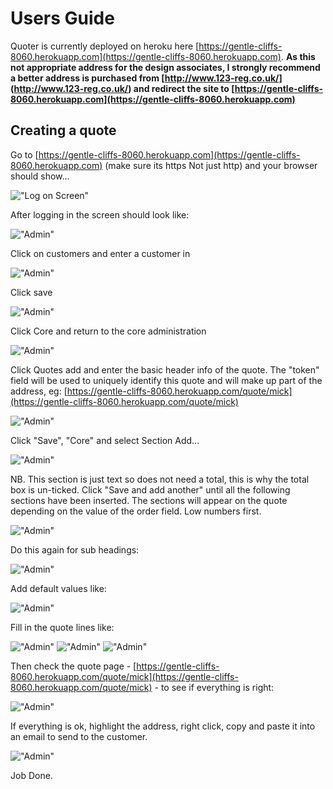 Users Guide
===========

Quoter is currently deployed on heroku here [https://gentle-cliffs-8060.herokuapp.com](https://gentle-cliffs-8060.herokuapp.com). **As this not appropriate address for the design associates, I strongly recommend a better address is purchased from [http://www.123-reg.co.uk/] (http://www.123-reg.co.uk/) and redirect the site to [https://gentle-cliffs-8060.herokuapp.com](https://gentle-cliffs-8060.herokuapp.com)**


Creating a quote
----------------
Go to [https://gentle-cliffs-8060.herokuapp.com](https://gentle-cliffs-8060.herokuapp.com) (make sure its https Not just http) and your browser should show...

!["Log on Screen"](https://raw.github.com/cleanbill/quoter/master/docs/Screenshot%20from%202013-08-11%2008:06:21.png)

After logging in the screen should look like:

!["Admin"](https://raw.github.com/cleanbill/quoter/master/docs/Screenshot%20from%202013-08-11%2008:10:20.png)

Click on customers and enter a customer in
 
!["Admin"](https://raw.github.com/cleanbill/quoter/master/docs/Screenshot%20from%202013-08-11%2008:11:52.png)

Click save 

!["Admin"](https://raw.github.com/cleanbill/quoter/master/docs/Screenshot%20from%202013-08-11%2008:12:08.png)

Click Core and return to the core administration

!["Admin"](https://raw.github.com/cleanbill/quoter/master/docs/Screenshot%20from%202013-08-11%2008:12:58.png)

Click Quotes add and enter the basic header info of the quote. The "token" field will be used to uniquely identify this quote and will make up part of the address, eg: [https://gentle-cliffs-8060.herokuapp.com/quote/mick](https://gentle-cliffs-8060.herokuapp.com/quote/mick) 

!["Admin"](https://raw.github.com/cleanbill/quoter/master/docs/Screenshot%20from%202013-08-11%2008:14:22.png)

Click "Save", "Core" and select Section Add...

!["Admin"](https://raw.github.com/cleanbill/quoter/master/docs/Screenshot%20from%202013-08-11%2008:20:17.png)

NB. This section is just text so does not need a total, this is why the total box is un-ticked.
Click "Save and add another" until all the following sections have been inserted. The sections will appear on the quote depending on the value of the order field. Low numbers first.

!["Admin"](https://raw.github.com/cleanbill/quoter/master/docs/Screenshot%20from%202013-08-11%2008:39:04.png)

Do this again for sub headings:

!["Admin"](https://raw.github.com/cleanbill/quoter/master/docs/Screenshot%20from%202013-08-11%2008:35:40.png)

Add default values like:

!["Admin"](https://raw.github.com/cleanbill/quoter/master/docs/Screenshot%20from%202013-08-11%2008:41:48.png)

Fill in the quote lines like:

!["Admin"](https://raw.github.com/cleanbill/quoter/master/docs/Screenshot%20from%202013-08-11%2008:23:52.png)
!["Admin"](https://raw.github.com/cleanbill/quoter/master/docs/Screenshot%20from%202013-08-11%2016:27:52.png)
!["Admin"](https://raw.github.com/cleanbill/quoter/master/docs/Screenshot%20from%202013-08-11%2016:28:35.png)

Then check the quote page - [https://gentle-cliffs-8060.herokuapp.com/quote/mick](https://gentle-cliffs-8060.herokuapp.com/quote/mick) - to see if everything is right:

!["Admin"](https://raw.github.com/cleanbill/quoter/master/docs/Screenshot%20from%202013-08-11%2016:41:40.png)

If everything is ok, highlight the address, right click, copy and paste it into an email to send to the customer.

!["Admin"](https://raw.github.com/cleanbill/quoter/master/docs/Screenshot%20from%202013-08-11%2009:13:30.png)

Job Done.




